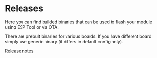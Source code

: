 # Releases
Here you can find builded binaries that can be used to flash your module
using ESP Tool or via OTA.

There are prebult binaries for various boards. If you have different board simply
use generic binary (it differs in default config only).

[Release notes](release_notes.md)